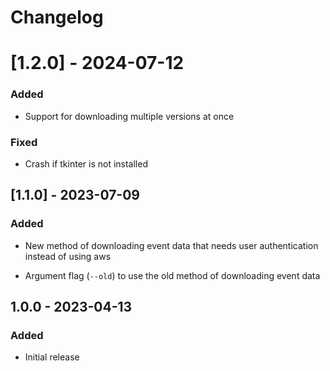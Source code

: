 # Changelog

# [1.2.0] - 2024-07-12

### Added

- Support for downloading multiple versions at once

### Fixed

- Crash if tkinter is not installed

## [1.1.0] - 2023-07-09

### Added

- New method of downloading event data that needs user authentication instead of using aws

- Argument flag (`--old`) to use the old method of downloading event data

## 1.0.0 - 2023-04-13

### Added

- Initial release

